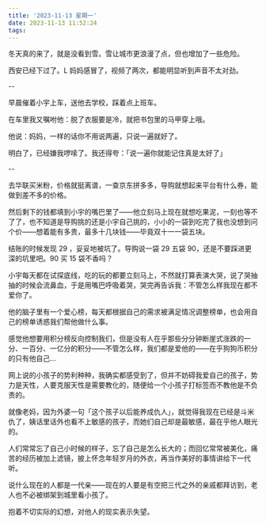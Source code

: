 ```yaml
---
title: '2023-11-13 星期一'
date: 2023-11-13 11:52:24
tags:
---
```


冬天真的来了，就是没看到雪。雪让城市更浪漫了点，但也增加了一些危险。

西安已经下过了。L 妈妈感冒了，视频了两次，都能明显听到声音不太对劲。

--

早晨催着小宇上车，送他去学校，踩着点上班车。

在车里我又嘱咐他：脱了衣服要是冷，就把书包里的马甲穿上哦。

他说：妈妈，一样的话你不用说两遍，只说一遍就好了。

明白了，已经嫌我啰嗦了。我还得夸：「说一遍你就能记住真是太好了」

--

去华联买米粉，价格就挺离谱，一查京东拼多多，导购就想起来平台有什么券，能做到差不多的价格。

然后剩下的钱都填到小宇的嘴巴里了——他立刻马上现在就想吃果泥，一刻也等不了了，也不知道是导购挑的还是小宇自己挑的，小小的一袋到吃完了我也没想到问个价——想着能有多贵，最多十几块钱——毕竟双十一一袋五块。

结账的时候发现 29 ，妥妥地被坑了。导购说一袋 29 五袋 90，还是不要踩进更深的坑里吧。90 买 15 袋不香吗？

小宇每天都在试探底线，吃的玩的都要立刻马上，不然就打算表演大哭，说了哭抽抽的时候会流鼻血，于是用嘴巴呼吸着哭，哭完再告诉我：不管怎么样我现在都不爱你了。

他的脑子里有一个爱心榜，每天都根据自己的需求被满足情况调整榜单，也会用自己的榜单诱惑我们帮他做什么事。

感觉他想要用积分榜反向控制我们，但是没有人在乎那些分分钟断崖式涨跌的一分、一百分、一亿分的积分——不管怎么样，我们都是爱他的——在乎狗狗币积分的只有他自己...

网上说的小孩子的势利种种，我确实都感受到了，但并不妨碍我爱自己的孩子，势力是天性，人要克服天性是需要教化的，随便给一个小孩子打标签而不教他是不负责的。

就像老妈，因为外婆一句「这个孩子以后能养成仇人」，就觉得我现在已经是斗米仇了，姨话里话外也看不上敏感的孩子，而她们自己却是最敏感，最在乎他人眼光的。

人们常常忘了自己小时候的样子，忘了自己是怎么长大的；而回忆常常被美化，痛苦的经历被加上滤镜，披上怀念年轻岁月的外衣，再当作美好的事情讲给下一代听。

说什么现在的人都是一代亲——现在的人要是有空把三代之外的亲戚都拜访到，老人也不必被绑架到城里看小孩了。

抱着不切实际的幻想，对他人的现实表示失望。




